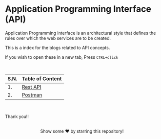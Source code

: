 # Application Programming Interface (API)

Application Programming Interface is an architectural style that defines the rules over which the web services are to be created.

This is a index for the blogs related to API concepts.

If you wish to open these in a new tab, Press `CTRL+click`

<br/>

| **S.N.** | **Table of Content** |
| ---- | ---------------- |
| 1. | [Rest API](https://github.com/aygarp-modsiw/API/tree/master/Rest%20API) |
| 2. | [Postman](https://github.com/aygarp-modsiw/API/tree/master/Postman) |

<br/>

Thank you!!

<br>
<div align="center">
Show some ❤️ by starring this repository!
</div>